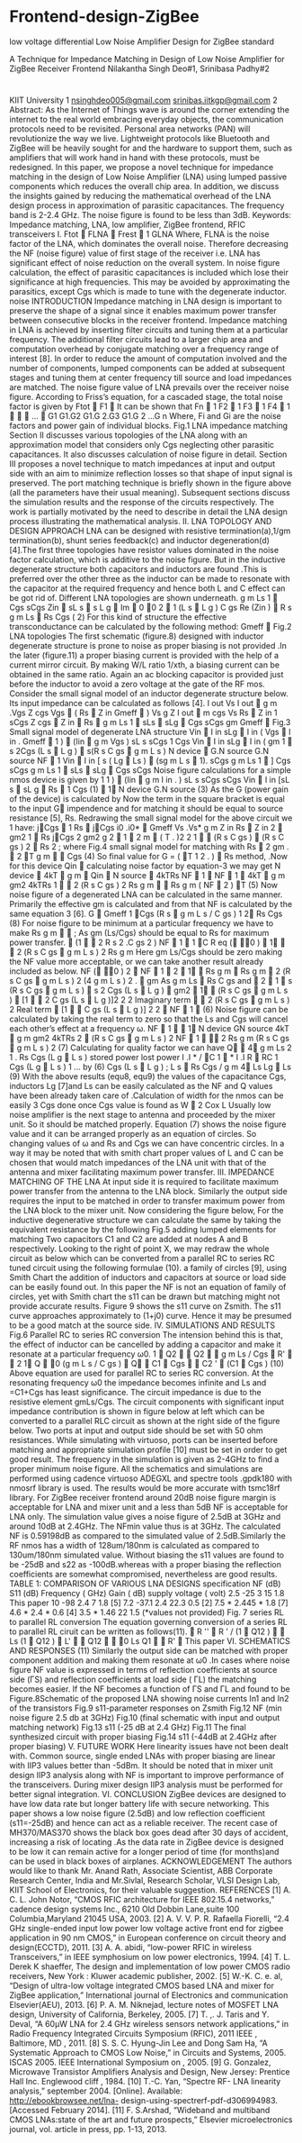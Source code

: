 Frontend-design-ZigBee
======================

low voltage differential Low Noise Amplifier Design for ZigBee standard

A Technique for Impedance Matching in
Design of Low Noise Amplifier for ZigBee
Receiver Frontend
Nilakantha Singh Deo#1, Srinibasa Padhy#2
#
KIIT University
1
nsinghdeo005@gmail.com
srinibas.iitkgp@gmail.com
2
Abstract: As the Internet of Things wave is around the
corner extending the internet to the real world
embracing everyday objects, the communication
protocols need to be revisited. Personal area networks
(PAN) will revolutionize the way we live. Lightweight
protocols like Bluetooth and ZigBee will be heavily
sought for and the hardware to support them, such as
amplifiers that will work hand in hand with these
protocols, must be redesigned. In this paper, we propose
a novel technique for impedance matching in the design
of Low Noise Amplifier (LNA) using lumped passive
components which reduces the overall chip area. In
addition, we discuss the insights gained by reducing the
mathematical overhead of the LNA design process in
approximation of parasitic capacitances. The frequency
band is 2-2.4 GHz. The noise figure is found to be less
than 3dB.
Keywords: Impedance matching, LNA, low
amplifier, ZigBee frontend, RFIC transceivers
I.
Ftot  FLNA 
Frest  1
GLNA
Where, FLNA is the noise factor of the LNA, which
dominates the overall noise. Therefore decreasing the NF
(noise figure) value of first stage of the receiver i.e. LNA
has significant effect of noise reduction on the overall
system.
In noise figure calculation, the effect of parasitic
capacitances is included which lose their significance at
high frequencies. This may be avoided by approximating the
parasitics, except Cgs which is made to tune with the
degenerate inductor.
noise
INTRODUCTION
Impedance matching in LNA design is important to preserve
the shape of a signal since it enables maximum power
transfer between consecutive blocks in the receiver frontend.
Impedance matching in LNA is achieved by inserting filter
circuits and tuning them at a particular frequency. The
additional filter circuits lead to a larger chip area and
computation overhead by conjugate matching over a
frequency range of interest [8]. In order to reduce the
amount of computation involved and the number of
components, lumped components can be added at
subsequent stages and tuning them at center frequency till
source and load impedances are matched.
The noise figure value of LNA prevails over the receiver
noise figure. According to Friss’s equation, for a cascaded
stage, the total noise factor is given by
Ftot  F1 
It can be shown that
Fn  1
F2  1 F3  1
F4  1


 ... 
G1
G1.G2 G1.G 2.G3
G1.G 2 ...G n
Where, Fi and Gi are the noise factors and power gain of
individual blocks.
Fig.1 LNA impedance matching
Section II discusses various topologies of the LNA along
with an approximation model that considers only Cgs
neglecting other parasitic capacitances. It also discusses
calculation of noise figure in detail. Section III proposes a
novel technique to match impedances at input and output
side with an aim to minimize reflection losses so that shape
of input signal is preserved. The port matching technique is
briefly shown in the figure above (all the parameters have
their usual meaning). Subsequent sections discuss the
simulation results and the response of the circuits
respectively. The work is partially motivated by the need to
describe in detail the LNA design process illustrating the
mathematical analysis.
II. LNA TOPOLOGY AND DESIGN APPROACH
LNA can be designed with resistive termination(a),1/gm
termination(b), shunt series feedback(c) and inductor
degeneration(d) [4].The first three topologies have resistor
values dominated in the noise factor calculation, which is
additive to the noise figure. But in the inductive degenerate
structure both capacitors and inductors are found .This is
preferred over the other three as the inductor can be made to
resonate with the capacitor at the required frequency and
hence both L and C effect can be got rid of. Different LNA
topologies are shown underneath.
g m Ls
1

Cgs
sCgs
Zin  sL s  s L g 
Im  0
0 2 
1
(L s  L g ) C gs
Re (Zin )  R s
g m Ls
 Rs
Cgs
( 2)
For this kind of structure the effective transconductance can
be calculated by the following method:
Gmeff 
Fig.2 LNA topologies
The first schematic (figure.8) designed with inductor
degenerate structure is prone to noise as proper biasing is
not provided .In the later (figure.11) a proper biasing current
is provided with the help of a current mirror circuit. By
making W/L ratio 1/xth, a biasing current can be obtained in
the same ratio. Again an ac blocking capacitor is provided
just before the inductor to avoid a zero voltage at the gate of
the RF mos. Consider the small signal model of an inductor
degenerate structure below. Its input impedance can be
calculated as follows [4].
I out
Vs
I out  g m .Vgs
Z cgs
Vgs  (
Rs  Z in
Gmeff 
) Vs
g Z
I out
 m cgs
Vs
Rs  Z in
1
sCgs
Z cgs 
Z in  Rs 
g m Ls
1
 sLs  sLg 
Cgs
sCgs
gm
Gmeff 
Fig.3 Small signal model of degenerate LNA structure
Vin  I in sLg  I in (
Vgs  I in .
Gmeff 
1
)  (Iin  g m Vgs ) sL s
sCgs
1
Cgs
Vin  I in sLg  I in (
gm
1  s 2Cgs (L s  L g )  s(R s C gs  g m L s )
N device  G.N source
G.N source
NF 
1
Vin  I in [ s ( Lg  Ls )  (sg m L s  1).
sCgs
g m Ls
1

]
Cgs
sCgs
g m Ls
1
 sLs  sLg 
Cgs
sCgs
Noise figure calculations for a simple nmos device is given
by
1
1
)  (Iin  g m I in .
) sL s
sCgs
sCgs
Vin  I in [sL s  sL g 
Rs 
1
Cgs
(1)
 1
N device
G.N source
(3)
As the G (power gain of the device) is calculated by
Now the term in the square bracket is equal to the input G
impendence and for matching it should be equal to source 
resistance [5], Rs. 
Redrawing the small signal model for the above circuit we 1
have: jCgs
       
        1
       Rs 
        jCgs
i0 .i0*
 Gmeff
Vs .Vs*
g m Z in
Rs  Z in
2

gm2
1  Rs jCgs
2
gm2
g 2
 1
 2 m
 ( T . )2
2
1   (R s C gs )
 (R s C gs ) 2
 Rs
2
; where
Fig.4 small signal model for matching with Rs

2
gm .

2
T g m

 Cgs
(4)
So final value for G = (
T 1 2
. )
 Rs
method,
.Now for this device
Qin 
calculating noise factor by equation-3 we may get
N device  4kT  g m
 Qin 
N source  4kTRs
NF  1 
NF  1 
4kT  g m
gm2
4kTRs
1   2 (R s C gs ) 2
Rs g m
  Rs g m (
NF
 2
)
T
(5)
Now noise figure of a degenerated LNA can be
calculated in the same manner. Primarily the effective gm is
calculated and from that NF is calculated by the same
equation 3 [6].
G  Gmeff
1
Cgs (R s  g m L s / C gs )
1
2 Rs Cgs
(8)
For noise figure to be minimum at a particular frequency we
have to make
Rs g m


; As gm (Ls/Cgs) should be equal to Rs for maximum power
transfer.
 (1   2 R s 2 .C gs 2 )
NF  1 
1
C R eq
( 0 )
 1

 2 (R s C gs  g m L s ) 2
Rs g m
Here gm Ls/Cgs should be zero making the NF value more
acceptable, or we can take another result already included as
below.
NF
( 0 )
2
 NF  1 
2
 1

Rs g m

Rs g m
 2 (R s C gs  g m L s ) 2
(4 g m L s ) 2 .
 gm As g m Ls  Rs C gs and  2 
    1  s (R s C gs  g m L s )  s 2 Cgs (L s  L g ) 
 gm2  1
     (R s C gs  g m L s )  [1   2 C gs (L s  L g )]2 
2
2
Imaginary term   2 (R s C gs  g m L s ) 2
Real term  [1   C gs (L s  L g )]
2
2
 NF  1 
(6)
Noise figure can be calculated by taking the real term to
zero so that the Ls and Cgs will cancel each other’s effect at
a frequency ω.
NF  1 
 1
N device
GN source
4kT  g m
gm2
4kTRs 2
 (R s C gs  g m L s ) 2
NF  1 
 2
Rs g m
(R s C gs  g m L s ) 2
(7)
Calculating for quality factor we can have
Q

4 g m Ls 2
1
.
Rs Cgs (L g  L s )
stored power
lost power
I .I * / C
1

*
I .I R
 RC
1
Cgs (L g  L s )
1
... by (6)
Cgs (L s  L g )
; L s  Rs Cgs / g m
4 Ls
Lg  Ls
(9)
With the above results (equ8, equ9) the values of the
capacitance Cgs, inductors Lg [7]and Ls can be easily
calculated as the NF and Q values have been already taken
care of .Calculation of width for the nmos can be easily
3
Cgs
done once Cgs value is found as W  2
Cox L
Usually low noise amplifier is the next stage to antenna and
proceeded by the mixer unit. So it should be matched
properly. Equation (7) shows the noise figure value and it
can be arranged properly as an equation of circles. So
changing values of ω and Rs and Cgs we can have concentric
circles. In a way it may be noted that with smith chart
proper values of L and C can be chosen that would match
impedances of the LNA unit with that of the antenna and
mixer facilitating maximum power transfer.
III. IMPEDANCE MATCHING OF THE LNA
At input side it is required to facilitate maximum power
transfer from the antenna to the LNA block. Similarly the
output side requires the input to be matched in order to
transfer maximum power from the LNA block to the mixer
unit. Now considering the figure below,
For the inductive degenerative structure we can calculate the
same by taking the equivalent resistance by the following
Fig.5 adding lumped elements for matching
Two capacitors C1 and C2 are added at nodes A and B
respectively. Looking to the right of point X, we may
redraw the whole circuit as below which can be converted
from a parallel RC to series RC tuned circuit using the
following formulae (10).
a family of circles [9], using Smith Chart the addition of
inductors and capacitors at source or load side can be easily
found out. In this paper the NF is not an equation of family
of circles, yet with Smith chart the s11 can be drawn but
matching might not provide accurate results. Figure 9 shows
the s11 curve on Zsmith. The s11 curve approaches
approximately to (1+j0) curve. Hence it may be presumed to
be a good match at the source side.
IV. SIMULATIONS AND RESULTS
Fig.6 Parallel RC to series RC conversion
The intension behind this is that, the effect of inductor can
be cancelled by adding a capacitor and make it resonate at a
particular frequency ω0.
1  Q2 

Q2 

g m Ls / Cgs

R' 

2
1 Q

0 (g m L s / C gs ) 
Q

C1  Cgs


C2 '  (C1  Cgs )
(10)
Above equation are used for parallel RC to series RC
conversion.
At the resonating frequency ω0 the impedance becomes
infinite and Ls and =C1+Cgs has least significance. The
circuit impedance is due to the resistive element gmLs/Cgs.
The circuit components with significant input impedance
contribution is shown in figure below at left which can be
converted to a parallel RLC circuit as shown at the right
side
of
the
figure
below.
Two ports at input and output side should be set with 50
ohm resistances. While simulating with virtuoso, ports can
be inserted before matching and appropriate simulation
profile [10] must be set in order to get good result. The
frequency in the simulation is given as 2-4GHz to find a
proper minimum noise figure. All the schematics and
simulations are performed using cadence virtuoso ADEGXL
and spectre tools .gpdk180 with nmosrf library is used. The
results would be more accurate with tsmc18rf library. For
ZigBee receiver frontend around 20dB noise figure margin
is acceptable for LNA and mixer unit and a less than 5dB
NF is acceptable for LNA only. The simulation value gives
a noise figure of 2.5dB at 3GHz and around 10dB at
2.4GHz. The NFmin value thus is at 3GHz. The calculated
NF is 0.59198dB as compared to the simulated value of
2.5dB.Similarly the RF nmos has a width of 128um/180nm
is calculated as compared to 130um/180nm simulated value.
Without biasing the s11 values are found to be -25dB and
s22 as -100dB.whereas with a proper biasing the reflection
coefficients are somewhat compromised, nevertheless are
good results.
TABLE 1: COMPARISON OF VARIOUS LNA DESIGNS
specification
NF
(dB)
S11
(dB)
Frequency
( GHz)
Gain
( dB)
supply
voltage
( volt)
2.5 -25 3 15 1.8
This paper 10 -98 2.4 7 1.8
[5] 7.2 -37.1 2.4 22.3 0.5
[2] 7.5 * 2.445 * 1.8
[7] 4.6 * 2.4 * 0.6
[4] 3.5 * 1.46 22 1.5
(*values not provided)
Fig. 7 series RL to parallel RL conversion
The equation governing conversion of a series RL to parallel
RL ciruit can be written as follows(11).

R ''  R ' / (1  Q12 ) 

Ls (1  Q12 ) 
L' 

Q12


0 Ls
Q1 

R'

This paper 
VI. SCHEMATICS AND RESPONSES
(11)
Similarly the output side can be matched with proper
component addition and making them resonate at ω0 .In
cases where noise figure NF value is expressed in terms of
reflection coefficients at source side (ГS) and reflection
coefficients at load side ( ГL) the matching becomes easier.
If the NF becomes a function of ГS and ГL and found to be
Figure.8Schematic of the proposed LNA showing noise currents In1
and In2 of the transistors
Fig.9 s11-parameter responses on Zsmith
Fig.12 NF (min noise figure 2.5 db at 3GHz)
Fig.10 (final schematic with input and output matching network)
Fig.13 s11 (-25 dB at 2.4 GHz)
Fig.11 The final synthesized circuit with proper biasing
Fig.14 s11 (-44dB at 2.4GHz after proper biasing)
V. FUTURE WORK
Here linearity issues have not been dealt with. Common
source, single ended LNAs with proper biasing are linear
with IIP3 values better than -5dBm. It should be noted that
in mixer unit design IIP3 analysis along with NF is
important to improve performance of the transceivers.
During mixer design IIP3 analysis must be performed for
better signal integration.
VI. CONCLUSION
ZigBee devices are designed to have low data rate but
longer battery life with secure networking. This paper shows
a low noise figure (2.5dB) and low reflection coefficient
(s11=-25dB) and hence can act as a reliable receiver. The
recent case of MH370/MAS370 shows the black box goes
dead after 30 days of accident, increasing a risk of locating
.As the data rate in ZigBee device is designed to be low it
can remain active for a longer period of time (for
months)and can be used in black boxes of airplanes.
ACKNOWLEDGEMENT
The authors would like to thank Mr. Anand Rath, Associate
Scientist, ABB Corporate Research Center, India and
Mr.Sivlal, Research Scholar, VLSI Design Lab, KIIT
School of Electronics, for their valuable suggestion.
REFERENCES
[1] A. C. L. John Notor, “CMOS RFIC architecture for IEEE
     802.15.4 networks,” cadence design systems Inc., 6210 Old
      Dobbin Lane,suite 100 Columbia,Maryland 21045 USA,
     2003.
[2] A. V. V. P. R. Rafaella Fiorelli, “2.4 GHz single-ended input
     low power low voltage active front end for zigbee application
    in 90 nm CMOS,” in European conference on circuit theory
     and design(ECCTD), 2011.
[3] A. A. abidi, “low-power RFIC in wireless Transceivers,” in
IEEE symphosium on low power electronics, 1994.
[4] T. L. Derek K shaeffer, The design and implementation of low
power CMOS radio receivers, New York : Kluwer academic
publisher, 2002.
[5] W.-K. C. e. al, “Design of ultra-low voltage integrated CMOS
based LNA and mixer for ZigBee application,” International
journal of Electronics and communication Elsevier(AEU),
2013.
[6] P. A. M. Niknejad, lecture notes of MOSFET LNA design,
University of California, Berkeley, 2005.
[7] T. ,. J. Taris and Y. Deval, “A 60μW LNA for 2.4 GHz
wireless sensors network applications,” in Radio Frequency
Integrated Circuits Symposium (RFIC), 2011 IEEE ,
Baltimore, MD , 2011.
[8] S. S. C. Hyung-Jin Lee and Dong Sam Ha, “A Systematic
Approach to CMOS Low Noise,” in Circuits and Systems,
2005. ISCAS 2005. IEEE International Symposium on , 2005.
[9] G. Gonzalez, Microwave Transistor Amplifiers Analysis and
Design, New Jersey: Prentice Hall Inc. Englewood cliff ,
1984.
[10] T.-C. Yan, “Spectre RF- LNA linearity analysis,” september
2004. [Online]. Available: http://ebookbrowsee.net/lna-
design-using-spectrerf-pdf-d306994983. [Accessed February
2014].
[11] F. S.Arshad, “Wideband and multiband CMOS LNAs:state of
the art and future prospects,” Elsevier microelectronics
journal, vol. article in press, pp. 1-13, 2013.
